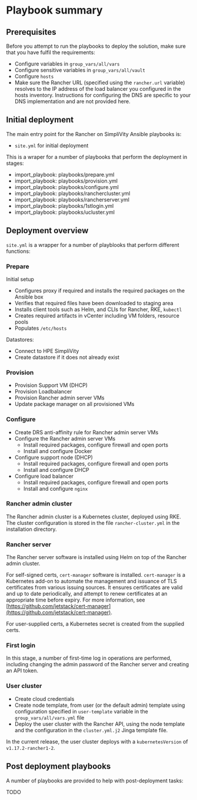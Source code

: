 # Playbook summary

## Prerequisites

Before you attempt to run the playbooks to deploy the solution, make sure that you have fulfil the requirements:

- Configure variables in `group_vars/all/vars`
- Configure sensitive variables in `group_vars/all/vault`
- Configure `hosts`
- Make sure the Rancher URL (specified using the `rancher.url` variable) resolves to the IP address of the load balancer you configured in the hosts inventory. Instructions for configuring the DNS are specific to your DNS implementation and are not provided here.

## Initial deployment

The main entry point for the Rancher on SimpliVity Ansible playbooks is:

- `site.yml` for initial deployment

This is a wraper for a number of playbooks that perform the deployment in stages:

- import_playbook: playbooks/prepare.yml
- import_playbook: playbooks/provision.yml
- import_playbook: playbooks/configure.yml
- import_playbook: playbooks/ranchercluster.yml
- import_playbook: playbooks/rancherserver.yml
- import_playbook: playbooks/1stlogin.yml
- import_playbook: playbooks/ucluster.yml


## Deployment overview
`site.yml` is a wrapper for a number of playblooks that perform different functions: 

### Prepare

Initial setup

- Configures proxy if required and installs the required packages on the Ansible box
- Verifies that required files have been downloaded to staging area
- Installs client tools such as Helm, and CLIs for Rancher, RKE, `kubectl`
- Creates required artifacts in vCenter including VM folders, resource pools
- Populates `/etc/hosts`

Datastores:
- Connect to HPE SimpliVity 
- Create datastore if it does not already exist

### Provision

- Provision Support VM (DHCP)
- Provision Loadbalancer
- Provision Rancher admin server VMs
- Update package manager on all provisioned VMs

### Configure

- Create DRS anti-affinity rule for Rancher admin server VMs
- Configure the Rancher admin server VMs
  - Install required packages, configure firewall and open ports
  - Install and configure Docker
- Configure support node (DHCP)
  - Install required packages, configure firewall and open ports
  - Install and configure DHCP
- Configure load balancer
  - Install required packages, configure firewall and open ports
  - Install and configure `nginx`


### Rancher admin cluster

The Rancher admin cluster is a Kubernetes cluster, deployed using RKE. The cluster configuration is stored in the file
`rancher-cluster.yml` in the installation directory.


### Rancher server

The Rancher server software is installed using Helm on top of the Rancher admin cluster.

For self-signed certs, `cert-manager` software is installed.  `cert-manager` is a Kubernetes add-on to automate the
management and issuance of TLS certificates from various issuing sources. It ensures certificates are valid and
up to date periodically, and attempt to renew certificates at an appropriate time before expiry.
For more information, see
[https://github.com/jetstack/cert-manager](https://github.com/jetstack/cert-manager).

For user-supplied certs, a Kubernetes secret is created from the supplied certs.

### First login

In this stage, a number of first-time log in operations are performed, including changing the admin password of the Rancher server and creating an API token.


### User cluster

- Create cloud credentials
- Create node template, from user (or the default admin) template using configuration specified in `user-template` variable in the `group_vars/all/vars.yml` file
- Deploy the user cluster with the Rancher API, using the node template and the configuration in the `cluster.yml.j2` Jinga template file.

In the current release, the user cluster deploys with a `kubernetesVersion` of  `v1.17.2-rancher1-2`.

## Post deployment playbooks
A number of playbooks are provided to help with post-deployment tasks:

TODO
